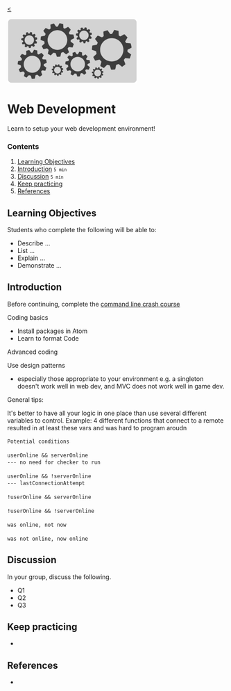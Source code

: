 
[<](README.md)

<img style="width:300px; height:auto;" src="assets/img/banner-web-development.png">

# Web Development

Learn to setup your web development environment!

### Contents

1. [Learning Objectives](#learning-objectives)
1. [Introduction](#introduction) <small>`5 min`</small>
1. [Discussion](#discussion) <small>`5 min`</small>
1. [Keep practicing](#keep-practicing)
1. [References](#references)

## Learning Objectives

Students who complete the following will be able to:

- Describe ...
- List ...
- Explain ...
- Demonstrate ...




## Introduction

Before continuing, complete the [command line crash course](topics-command-line.md#crash-course)




Coding basics

- Install packages in Atom
- Learn to format Code




Advanced coding



Use design patterns

- especially those appropriate to your environment e.g. a singleton doesn't work well in web dev, and MVC does not work well in game dev.



General tips:

It's better to have all your logic in one place than use several different variables to control.
Example: 4 different functions that connect to a remote resulted in at least these vars and was hard to program aroudn



```
Potential conditions

userOnline && serverOnline
--- no need for checker to run

userOnline && !serverOnline
--- lastConnectionAttempt

!userOnline && serverOnline

!userOnline && !serverOnline

was online, not now

was not online, now online
```



## Discussion

In your group, discuss the following.

- Q1
- Q2
- Q3

## Keep practicing

-

## References

-
